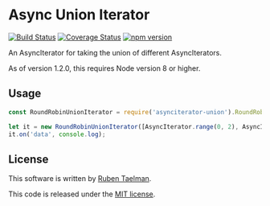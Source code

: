 # Async Union Iterator

[![Build Status](https://travis-ci.org/rubensworks/asynciterator-union.js.svg?branch=master)](https://travis-ci.org/rubensworks/asynciterator-union.js)
[![Coverage Status](https://coveralls.io/repos/github/rubensworks/asynciterator-union.js/badge.svg?branch=master)](https://coveralls.io/github/rubensworks/asynciterator-union.js?branch=master)
[![npm version](https://badge.fury.io/js/asynciterator-union.svg)](https://www.npmjs.com/package/asynciterator-union)

An AsyncIterator for taking the union of different AsyncIterators.

As of version 1.2.0, this requires Node version 8 or higher.

## Usage

```javascript
const RoundRobinUnionIterator = require('asynciterator-union').RoundRobinUnionIterator;

let it = new RoundRobinUnionIterator([AsyncIterator.range(0, 2), AsyncIterator.range(2, 4)]);
it.on('data', console.log);
```

## License
This software is written by [Ruben Taelman](http://rubensworks.net/).

This code is released under the [MIT license](http://opensource.org/licenses/MIT).
